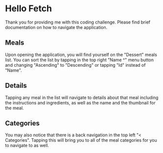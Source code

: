 # Hello Fetch

Thank you for providing me with this coding challenge. Please find brief documentation on how to navigate the application.

## Meals
Upon opening the application, you will find yourself on the "Dessert" meals list. You can sort the list by tapping in the top right "Name ^" menu button and changing "Ascending" to "Descending" or tapping "Id" instead of "Name".

## Details
Tapping any meal in the list will navigate to details about that meal including the instructions and ingredients, as well as the name and the thumbnail for the meal.

## Categories
You may also notice that there is a back navigation in the top left "< Categories". Tapping this will bring you to all of the meal categories for you to navigate to as well.

